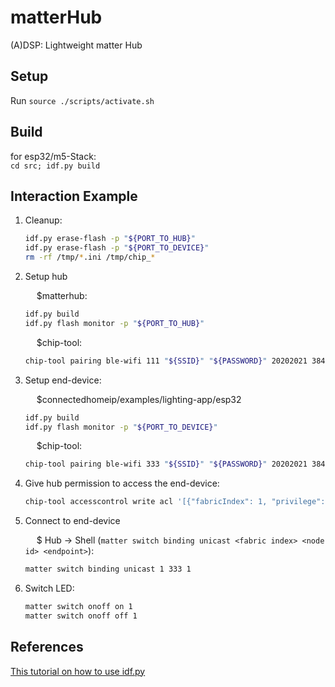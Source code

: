 # matterHub

(A)DSP: Lightweight matter Hub

## Setup

Run `source ./scripts/activate.sh`

## Build

for esp32/m5-Stack:\
`cd src; idf.py build`


## Interaction Example

1. Cleanup:

    ``` bash
    idf.py erase-flash -p "${PORT_TO_HUB}"
    idf.py erase-flash -p "${PORT_TO_DEVICE}"
    rm -rf /tmp/*.ini /tmp/chip_*
    ```

2. Setup hub

    &emsp; $matterhub:

    ```bash
    idf.py build
    idf.py flash monitor -p "${PORT_TO_HUB}"
    ```

    &emsp; $chip-tool:

    ```bash
    chip-tool pairing ble-wifi 111 "${SSID}" "${PASSWORD}" 20202021 3840
    ```

3. Setup end-device:

    &emsp; $connectedhomeip/examples/lighting-app/esp32

    ```bash
    idf.py build
    idf.py flash monitor -p "${PORT_TO_DEVICE}"
    ```

    &emsp; $chip-tool:

    ```bash
    chip-tool pairing ble-wifi 333 "${SSID}" "${PASSWORD}" 20202021 3840
    ```

4. Give hub permission to access the end-device:

    ```bash
    chip-tool accesscontrol write acl '[{"fabricIndex": 1, "privilege": 5, "authMode": 2, "subjects": [112233], "targets": null },{"fabricIndex": 1, "privilege": 5, "authMode": 2, "subjects": [111], "targets": null }]' 333 0
    ```

5. Connect to end-device

    &emsp; $ Hub -> Shell (`matter switch binding unicast <fabric index> <node id> <endpoint>`):

    ```bash
    matter switch binding unicast 1 333 1
    ```

6. Switch LED:

    ```bash
    matter switch onoff on 1
    matter switch onoff off 1
    ```

## References

[This tutorial on how to use idf.py](https://github.com/project-chip/connectedhomeip/tree/master/examples/all-clusters-app/esp32)
